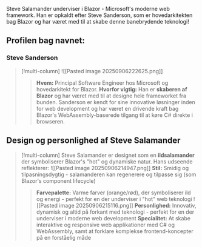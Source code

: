 Steve Salamander underviser i Blazor - Microsoft's moderne web framework. Han er opkaldt efter Steve Sanderson, som er hovedarkitekten bag Blazor og har været med til at skabe denne banebrydende teknologi!

## Profilen bag navnet:

### Steve Sanderson

>[!multi-column]
>![[Pasted image 20250906222625.png]]
>>**Hvem:** Principal Software Engineer hos Microsoft og hovedarkitekt for Blazor.
>>**Hvorfor vigtig:** Han er **skaberen af Blazor** og har været med til at designe hele frameworket fra bunden. Sanderson er kendt for sine innovative løsninger inden for web development og har været en drivende kraft bag Blazor's 
>>WebAssembly-baserede tilgang til at køre C# direkte i browseren.


## Design og personlighed af Steve Salamander

>[!multi-column]
>Steve Salamander er designet som en **ildsalamander** der symboliserer Blazor's "hot" og dynamiske natur. Hans udseende reflekterer:
>![[Pasted image 20250906214947.png]]
>**Stil:** Smidig og tilpasningsdygtig - salamanderen kan regenerere og tilpasse sig (som Blazor's component lifecycle)
>>**Farvepalette:** Varme farver (orange/rød), der symboliserer ild og energi - perfekt for en der underviser i "hot" web teknologi
>>![[Pasted image 20250906215116.png]]
>>**Personlighed:** Innovativ, dynamisk og altid på forkant med teknologi - perfekt for en der underviser i moderne web development
>>**Specialitet:** At skabe interaktive og responsive web applikationer med C# og WebAssembly, samt at forklare komplekse frontend-koncepter på en forståelig måde
